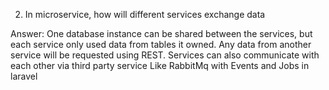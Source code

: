 2. In microservice, how will different services exchange data

Answer: One database instance can be shared between the services, but each service only used data from tables it owned. 
Any data from another service will be requested using REST. Services can also communicate with each other via third party service
Like RabbitMq with Events and Jobs in laravel
